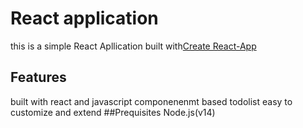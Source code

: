 # React application
this is a simple React Apllication built with[Create React-App](https://create-react-app.dev/)
## Features
built with react and javascript
componenenmt based todolist
easy to customize and extend
##Prequisites
Node.js(v14)
